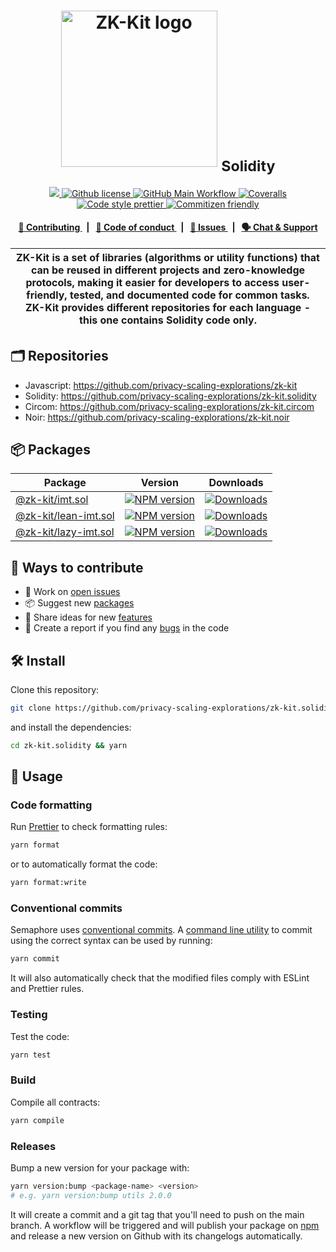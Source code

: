 <p align="center">
    <h1 align="center">
      <picture>
        <source media="(prefers-color-scheme: light)" srcset="https://github.com/privacy-scaling-explorations/zk-kit/assets/11427903/f691c48c-021f-485d-89ef-9ddc8ba74787">
        <source media="(prefers-color-scheme: dark)" srcset="https://github.com/privacy-scaling-explorations/zk-kit/assets/11427903/f43f4403-846a-48b4-a1fa-0ab234c225e5">
        <img width="250" alt="ZK-Kit logo" src="https://github.com/privacy-scaling-explorations/zk-kit/assets/11427903/f691c48c-021f-485d-89ef-9ddc8ba74787">
      </picture>
      <sub>Solidity</sub>
    </h1>
</p>

<p align="center">
    <a href="https://github.com/privacy-scaling-explorations" target="_blank">
        <img src="https://img.shields.io/badge/project-PSE-blue.svg?style=flat-square">
    </a>
    <a href="https://github.com/privacy-scaling-explorations/zk-kit.solidity/blob/main/LICENSE">
        <img alt="Github license" src="https://img.shields.io/github/license/privacy-scaling-explorations/zk-kit.solidity.svg?style=flat-square">
    </a>
    <a href="https://github.com/privacy-scaling-explorations/zk-kit.solidity/actions?query=workflow%3Amain">
        <img alt="GitHub Main Workflow" src="https://img.shields.io/github/actions/workflow/status/privacy-scaling-explorations/zk-kit.solidity/main.yml?branch=main&label=main&style=flat-square&logo=github">
    </a>
    <a href="https://coveralls.io/github/privacy-scaling-explorations/zk-kit.solidity">
        <img alt="Coveralls" src="https://img.shields.io/coveralls/github/privacy-scaling-explorations/zk-kit.solidity?label=coverage (sol)&style=flat-square&logo=coveralls">
    </a>
    <a href="https://prettier.io/">
        <img alt="Code style prettier" src="https://img.shields.io/badge/code%20style-prettier-f8bc45?style=flat-square&logo=prettier">
    </a>
    <a href="http://commitizen.github.io/cz-cli/">
        <img alt="Commitizen friendly" src="https://img.shields.io/badge/commitizen-friendly-586D76?style=flat-square">
    </a>
</p>

<div align="center">
    <h4>
        <a href="/CONTRIBUTING.md">
            👥 Contributing
        </a>
        <span>&nbsp;&nbsp;|&nbsp;&nbsp;</span>
        <a href="/CODE_OF_CONDUCT.md">
            🤝 Code of conduct
        </a>
        <span>&nbsp;&nbsp;|&nbsp;&nbsp;</span>
        <a href="https://github.com/privacy-scaling-explorations/zk-kit.solidity/issues/new/choose">
            🔎 Issues
        </a>
        <span>&nbsp;&nbsp;|&nbsp;&nbsp;</span>
        <a href="https://appliedzkp.org/discord">
            🗣️ Chat &amp; Support
        </a>
    </h4>
</div>

| ZK-Kit is a set of libraries (algorithms or utility functions) that can be reused in different projects and zero-knowledge protocols, making it easier for developers to access user-friendly, tested, and documented code for common tasks. ZK-Kit provides different repositories for each language - this one contains Solidity code only. |
| --------------------------------------------------------------------------------------------------------------------------------------------------------------------------------------------------------------------------------------------------------------------------------------------------------------------------------------------- |

## 🗂️ Repositories

-   Javascript: https://github.com/privacy-scaling-explorations/zk-kit
-   Solidity: https://github.com/privacy-scaling-explorations/zk-kit.solidity
-   Circom: https://github.com/privacy-scaling-explorations/zk-kit.circom
-   Noir: https://github.com/privacy-scaling-explorations/zk-kit.noir

## 📦 Packages

<table>
    <th>Package</th>
    <th>Version</th>
    <th>Downloads</th>
    <tbody>
        <tr>
            <td>
                <a href="https://github.com/privacy-scaling-explorations/zk-kit.solidity/tree/main/packages/imt.sol">
                    @zk-kit/imt.sol
                </a>
            </td>
            <td>
                <!-- NPM version -->
                <a href="https://npmjs.org/package/@zk-kit/imt.sol">
                    <img src="https://img.shields.io/npm/v/@zk-kit/imt.sol.svg?style=flat-square" alt="NPM version" />
                </a>
            </td>
            <td>
                <!-- Downloads -->
                <a href="https://npmjs.org/package/@zk-kit/imt.sol">
                    <img src="https://img.shields.io/npm/dm/@zk-kit/imt.sol.svg?style=flat-square" alt="Downloads" />
                </a>
            </td>
        </tr>
        <tr>
            <td>
                <a href="https://github.com/privacy-scaling-explorations/zk-kit.solidity/tree/main/packages/lean-imt.sol">
                    @zk-kit/lean-imt.sol
                </a>
            </td>
            <td>
                <!-- NPM version -->
                <a href="https://npmjs.org/package/@zk-kit/lean-imt.sol">
                    <img src="https://img.shields.io/npm/v/@zk-kit/lean-imt.sol.svg?style=flat-square" alt="NPM version" />
                </a>
            </td>
            <td>
                <!-- Downloads -->
                <a href="https://npmjs.org/package/@zk-kit/lean-imt.sol">
                    <img src="https://img.shields.io/npm/dm/@zk-kit/lean-imt.sol.svg?style=flat-square" alt="Downloads" />
                </a>
            </td>
        </tr>
        <tr>
            <td>
                <a href="https://github.com/privacy-scaling-explorations/zk-kit.solidity/tree/main/packages/lazy-imt.sol">
                    @zk-kit/lazy-imt.sol
                </a>
            </td>
            <td>
                <!-- NPM version -->
                <a href="https://npmjs.org/package/@zk-kit/lazy-imt.sol">
                    <img src="https://img.shields.io/npm/v/@zk-kit/lazy-imt.sol.svg?style=flat-square" alt="NPM version" />
                </a>
            </td>
            <td>
                <!-- Downloads -->
                <a href="https://npmjs.org/package/@zk-kit/lazy-imt.sol">
                    <img src="https://img.shields.io/npm/dm/@zk-kit/lazy-imt.sol.svg?style=flat-square" alt="Downloads" />
                </a>
            </td>
        </tr>
    <tbody>
</table>

## 👥 Ways to contribute

-   🔧 Work on [open issues](https://github.com/privacy-scaling-explorations/zk-kit.solidity/contribute)
-   📦 Suggest new [packages](https://github.com/privacy-scaling-explorations/zk-kit.solidity/issues/new?assignees=&labels=feature+%3Arocket%3A&template=---package.md&title=)
-   🚀 Share ideas for new [features](https://github.com/privacy-scaling-explorations/zk-kit.solidity/issues/new?assignees=&labels=feature+%3Arocket%3A&template=---feature.md&title=)
-   🐛 Create a report if you find any [bugs](https://github.com/privacy-scaling-explorations/zk-kit.solidity/issues/new?assignees=&labels=bug+%F0%9F%90%9B&template=---bug.md&title=) in the code

## 🛠 Install

Clone this repository:

```bash
git clone https://github.com/privacy-scaling-explorations/zk-kit.solidity.git
```

and install the dependencies:

```bash
cd zk-kit.solidity && yarn
```

## 📜 Usage

### Code formatting

Run [Prettier](https://prettier.io/) to check formatting rules:

```bash
yarn format
```

or to automatically format the code:

```bash
yarn format:write
```

### Conventional commits

Semaphore uses [conventional commits](https://www.conventionalcommits.org/en/v1.0.0/). A [command line utility](https://github.com/commitizen/cz-cli) to commit using the correct syntax can be used by running:

```bash
yarn commit
```

It will also automatically check that the modified files comply with ESLint and Prettier rules.

### Testing

Test the code:

```bash
yarn test
```

### Build

Compile all contracts:

```bash
yarn compile
```

### Releases

Bump a new version for your package with:

```bash
yarn version:bump <package-name> <version>
# e.g. yarn version:bump utils 2.0.0
```

It will create a commit and a git tag that you'll need to push on the main branch. A workflow will be triggered and will
publish your package on [npm](https://www.npmjs.com/) and release a new version on Github with its changelogs automatically.
